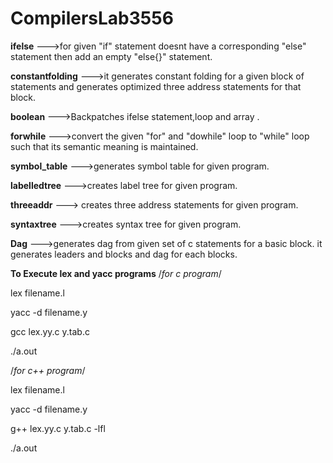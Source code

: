 # CompilersLab3556

**ifelse** --->for given "if" statement doesnt have a corresponding "else" statement then add an empty "else{}" statement.

**constantfolding** --->it generates constant folding for a given block of statements and generates optimized three address statements for that block.

**boolean** --->Backpatches ifelse statement,loop and array .

**forwhile** --->convert the given "for" and "dowhile" loop to "while" loop such that its semantic meaning is maintained.

**symbol_table** --->generates symbol table for given program.

**labelledtree** --->creates label tree for given program.

**threeaddr** ---> creates three address statements for given program.

**syntaxtree** --->creates syntax tree for given program.

**Dag** --->generates dag from given set of c statements for a basic block. it generates leaders and blocks and dag for each blocks.

**To Execute lex and yacc programs**
/*for c program*/

lex filename.l

yacc -d filename.y

gcc lex.yy.c y.tab.c

./a.out


/*for c++ program*/

lex filename.l

yacc -d filename.y

g++ lex.yy.c y.tab.c -lfl

./a.out
